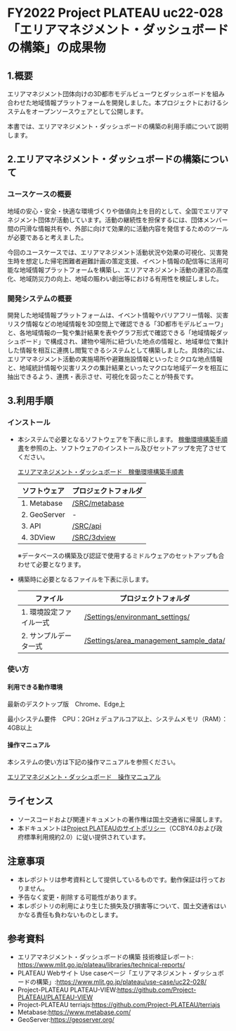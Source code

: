 # FY2022 Project PLATEAU uc22-028「エリアマネジメント・ダッシュボードの構築」の成果物

## **1.概要**

<p>エリアマネジメント団体向けの3D都市モデルビューワとダッシュボードを組み合わせた地域情報プラットフォームを開発しました。本プロジェクトにおけるシステムをオープンソースウェアとして公開します。</p>
<p>本書では、エリアマネジメント・ダッシュボードの構築の利用手順について説明します。</p>


## **2.エリアマネジメント・ダッシュボードの構築について**

### **ユースケースの概要**

<p>地域の安心・安全・快適な環境づくりや価値向上を目的として、全国でエリアマネジメント団体が活動しています。活動の継続性を担保するには、団体メンバー間の円滑な情報共有や、外部に向けて効果的に活動内容を発信するためのツールが必要であると考えました。</p>
<p>今回のユースケースでは、エリアマネジメント活動状況や効果の可視化、災害発生時を想定した帰宅困難者避難計画の策定支援、イベント情報の配信等に活用可能な地域情報プラットフォームを構築し、エリアマネジメント活動の運営の高度化、地域防災力の向上、地域の賑わい創出等における有用性を検証しました。</p>


### **開発システムの概要**

<p>開発した地域情報プラットフォームは、イベント情報やバリアフリー情報、災害リスク情報などの地域情報を3D空間上で確認できる「3D都市モデルビューワ」と、各地域情報の一覧や集計結果を表やグラフ形式で確認できる「地域情報ダッシュボード」で構成され、建物や場所に紐づいた地点の情報と、地域単位で集計した情報を相互に連携し閲覧できるシステムとして構築しました。具体的には、エリアマネジメント活動の実施場所や避難施設情報といったミクロな地点情報と、地域統計情報や災害リスクの集計結果といったマクロな地域データを相互に抽出できるよう、連携・表示させ、可視化を図ったことが特長です。</p>

## **3.利用手順**
### **インストール**<!-- 納品時リンク変更 -->
* 本システムで必要となるソフトウェアを下表に示します。 [稼働環境構築手順書](https://stunning-dollop-69vk1r3.pages.github.io/manual/devMan.html)を参照の上、ソフトウェアのインストール及びセットアップを完了させてください。

    [エリアマネジメント・ダッシュボード　稼働環境構築手順書](https://stunning-dollop-69vk1r3.pages.github.io/manual/devMan.html)

    |ソフトウェア|プロジェクトフォルダ|
    | - | - |
    |1. Metabase|[/SRC/metabase](./SRC/metabase/)|
    |2. GeoServer|-|
    |3. API|[/SRC/api](./SRC/api/)|
    |4. 3DView|[/SRC/3dview](./SRC/3dview/)|

    ※データベースの構築及び認証で使用するミドルウェアのセットアップも合わせて必要となります。

* 構築時に必要となるファイルを下表に示します。

    |ファイル|プロジェクトフォルダ|
    | - | - |
    |1. 環境設定ファイル一式|[/Settings/environmant_settings/](./Settings/environmant_settings/)|
    |2. サンプルデータ一式|[/Settings/area_management_sample_data/](./Settings/area_management_sample_data/)|
  

### **使い方**
#### **利用できる動作環境**

最新のデスクトップ版　Chrome、Edge上

最小システム要件　CPU：2GHｚデュアルコア以上、システムメモリ（RAM）：4GB以上

#### **操作マニュアル**<!-- 納品時リンク変更 -->

本システムの使い方は下記の操作マニュアルを参照ください。

[エリアマネジメント・ダッシュボード　操作マニュアル](https://stunning-dollop-69vk1r3.pages.github.io/manual/userMan.html)

## **ライセンス** <!-- 定型文のため変更しない -->
* ソースコードおよび関連ドキュメントの著作権は国土交通省に帰属します。
* 本ドキュメントは[Project PLATEAUのサイトポリシー](https://www.mlit.go.jp/plateau/site-policy/)（CCBY4.0および政府標準利用規約2.0）に従い提供されています。

## **注意事項** <!-- 定型文のため変更しない -->

* 本レポジトリは参考資料として提供しているものです。動作保証は行っておりません。
* 予告なく変更・削除する可能性があります。
* 本レポジトリの利用により生じた損失及び損害等について、国土交通省はいかなる責任も負わないものとします。

## **参考資料**　 <!-- 各リンクは納品時に更新 -->
* エリアマネジメント・ダッシュボードの構築 技術検証レポート: https://www.mlit.go.jp/plateau/libraries/technical-reports/
* PLATEAU Webサイト Use
caseページ「エリアマネジメント・ダッシュボードの構築」:https://www.mlit.go.jp/plateau/use-case/uc22-028/
* Project-PLATEAU PLATEAU-VIEW:https://github.com/Project-PLATEAU/PLATEAU-VIEW
* Project-PLATEAU terriajs:https://github.com/Project-PLATEAU/terriajs
* Metabase:https://www.metabase.com/
* GeoServer:https://geoserver.org/

